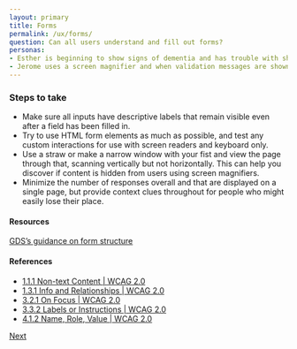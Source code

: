 ```yaml
---
layout: primary
title: Forms
permalink: /ux/forms/
question: Can all users understand and fill out forms?
personas:
- Esther is beginning to show signs of dementia and has trouble with short term memory loss, she needs context clues and instructions to stay visible on the screen or she loses her place. 
- Jerome uses a screen magnifier and when validation messages are shown off to the side he can easily miss them.
---
```


### Steps to take
- Make sure all inputs have descriptive labels that remain visible even after a field has been filled in.
- Try to use HTML form elements as much as possible, and test any custom interactions for use with screen readers and keyboard only.
- Use a straw or make a narrow window with your fist and view the page through that, scanning vertically but not horizontally. This can help you discover if content is hidden from users using screen magnifiers.
- Minimize the number of responses overall and that are displayed on a single page, but provide context clues throughout for people who might easily lose their place.

#### Resources
[GDS’s guidance on form structure](https://www.gov.uk/service-manual/design/form-structure)

#### References
- [1.1.1 Non-text Content \| WCAG 2.0](https://www.w3.org/WAI/WCAG20/quickref/#text-equiv-all)
- [1.3.1 Info and Relationships \| WCAG 2.0](https://www.w3.org/WAI/WCAG20/quickref/#content-structure-separation-programmatic)
- [3.2.1 On Focus \| WCAG 2.0](https://www.w3.org/WAI/WCAG20/quickref/?showtechniques=128%2C14&currentsidebar=%23col_overview#consistent-behavior-receive-focus)
- [3.3.2 Labels or Instructions \| WCAG 2.0](https://www.w3.org/WAI/WCAG20/quickref/#minimize-error-cues)
- [4.1.2 Name, Role, Value \| WCAG 2.0](https://www.w3.org/WAI/WCAG20/quickref/#ensure-compat-rsv)

<a class="usa-button button-next" href="{{ site.baseurl }}/ux/images/">
  Next <i class="fa fa-chevron-right" aria-hidden="true"></i>
</a>
